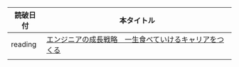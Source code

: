 |  読破日付  |  本タイトル  |
| ---- | ---- |
|  reading  |  [エンジニアの成長戦略　一生食べていけるキャリアをつくる](https://www.amazon.co.jp/dp/B073NZ5FC1?ref_=r_sa_glf_b_0_hdrw_ss_CAAUAAA)  |
|    |    |